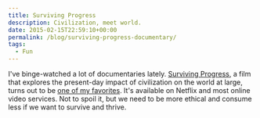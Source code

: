 ```yaml
---
title: Surviving Progress
description: Civilization, meet world.
date: 2015-02-15T22:59:10+00:00
permalink: /blog/surviving-progress-documentary/
tags:
  - Fun
---
```


I've binge-watched a lot of documentaries lately. [Surviving Progress](https://en.wikipedia.org/wiki/Surviving_Progress), a film that explores the present-day impact of civilization on the world at large, turns out to be [one of my favorites](https://www.youtube.com/watch?v=6IAs3tMZneM). It's available on Netflix and most online video services. Not to spoil it, but we need to be more ethical and consume less if we want to survive and thrive.
